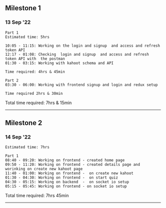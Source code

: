 ## Milestone 1

### 13 Sep '22

    Part 1
    Estimated time: 5hrs

    10:05 - 11:15: Working on the login and signup  and access and refresh token API
    12:17 - 01:08: Checking  login and signup  and access and refresh token API with  the postman
    01:30 - 03:15: Working with kahoot schema and API

    Time required: 4hrs & 45min

    Part 2
    03:30 - 06:00: Working with frontend signup and login and redux setup

    Time required 2hrs & 30min

Total time required: 7hrs & 15min

---

## Milestone 2

### 14 Sep '22

    Estimated time: 7hrs

    Part 1
    08:40 - 09:20: Working on frontend - created home page
    09:50 - 11:20: Working on frontend - created details page and worinking on create new kahoot page
    11:40 - 01:00: Working on frontend -  on create new kahoot
    01:30 - 04:30: Working on frontend -  on start quiz
    04:30 - 05:15: Working on backend  -  on socket io setup
    05:15 - 05:45: Working on frontend - on socket io setup

Total time required: 7hrs 45min

---
